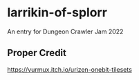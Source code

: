 # larrikin-of-splorr
An entry for Dungeon Crawler Jam 2022

## Proper Credit

https://vurmux.itch.io/urizen-onebit-tilesets